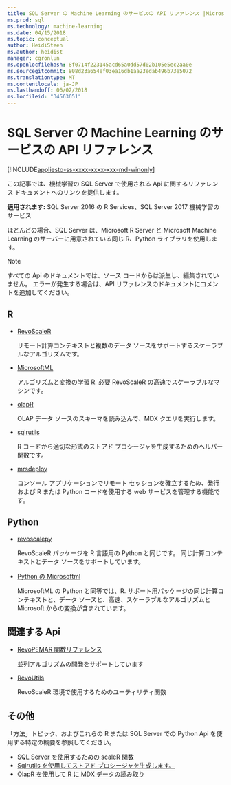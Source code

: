 ```yaml
---
title: SQL Server の Machine Learning のサービスの API リファレンス |Microsoft ドキュメント
ms.prod: sql
ms.technology: machine-learning
ms.date: 04/15/2018
ms.topic: conceptual
author: HeidiSteen
ms.author: heidist
manager: cgronlun
ms.openlocfilehash: 8f0714f223145acd65a0dd57d02b105e5ec2aa0e
ms.sourcegitcommit: 808d23a654ef03ea16db1aa23edab496b73e5072
ms.translationtype: MT
ms.contentlocale: ja-JP
ms.lasthandoff: 06/02/2018
ms.locfileid: "34563651"
---
```

# <a name="api-reference-for-sql-server-machine-learning-services"></a>SQL Server の Machine Learning のサービスの API リファレンス
[!INCLUDE[appliesto-ss-xxxx-xxxx-xxx-md-winonly](../../includes/appliesto-ss-xxxx-xxxx-xxx-md-winonly.md)]

この記事では、機械学習の SQL Server で使用される Api に関するリファレンス ドキュメントへのリンクを提供します。

**適用されます:** SQL Server 2016 の R Services、SQL Server 2017 機械学習のサービス

ほとんどの場合、SQL Server は、Microsoft R Server と Microsoft Machine Learning のサーバーに用意されている同じ R、Python ライブラリを使用します。 

> [!NOTE]
> すべての Api のドキュメントでは、ソース コードからは派生し、編集されていません。 エラーが発生する場合は、API リファレンスのドキュメントにコメントを追加してください。 

## <a name="r"></a>R

+ [RevoScaleR](https://docs.microsoft.com/machine-learning-server/r-reference/revoscaler/revoscaler)

    リモート計算コンテキストと複数のデータ ソースをサポートするスケーラブルなアルゴリズムです。

+ [MicrosoftML](https://docs.microsoft.com/machine-learning-server/r-reference/microsoftml/microsoftml-package)

    アルゴリズムと変換の学習 R. 必要 RevoScaleR の高速でスケーラブルなマシンです。

+ [olapR](https://docs.microsoft.com/machine-learning-server/r-reference/olapr/olapr)

   OLAP データ ソースのスキーマを読み込んで、MDX クエリを実行します。

+ [sqlrutils](https://docs.microsoft.com/machine-learning-server/r-reference/sqlrutils/sqlrutils)

    R コードから適切な形式のストアド プロシージャを生成するためのヘルパー関数です。

+ [mrsdeploy](https://docs.microsoft.com/machine-learning-server/r-reference/mrsdeploy/mrsdeploy-package)

   コンソール アプリケーションでリモート セッションを確立するため、発行および R または Python コードを使用する web サービスを管理する機能です。

## <a name="python"></a>Python

+ [revoscalepy](https://docs.microsoft.com/machine-learning-server/python-reference/revoscalepy/revoscalepy-package)

    RevoScaleR パッケージを R 言語用の Python と同じです。 同じ計算コンテキストとデータ ソースをサポートしています。

+ [Python の Microsoftml](https://docs.microsoft.com/machine-learning-server/python-reference/microsoftml/microsoftml-package)

    MicrosoftML の Python と同等では、R. サポート用パッケージの同じ計算コンテキストと、データ ソースと、高速、スケーラブルなアルゴリズムと Microsoft からの変換が含まれています。 

## <a name="related-apis"></a>関連する Api

+ [RevoPEMAR 関数リファレンス](https://docs.microsoft.com/machine-learning-server/r-reference/revopemar/pemar)

    並列アルゴリズムの開発をサポートしています

+ [RevoUtils](https://docs.microsoft.com/machine-learning-server/r-reference/revoutils/revoutils)

    RevoScaleR 環境で使用するためのユーティリティ関数

## <a name="other"></a>その他

「方法」トピック、およびこれらの R または SQL Server での Python Api を使用する特定の概要を参照してください。

+ [SQL Server を使用するための scaleR 関数](scaler-functions-for-working-with-sql-server-data.md)
+ [Sqlrutils を使用してストアド プロシージャを生成します。](generating-an-r-stored-procedure-for-r-code-using-the-sqlrutils-package.md)
+ [OlapR を使用して R に MDX データの読み取り](how-to-create-mdx-queries-using-olapr.md)
